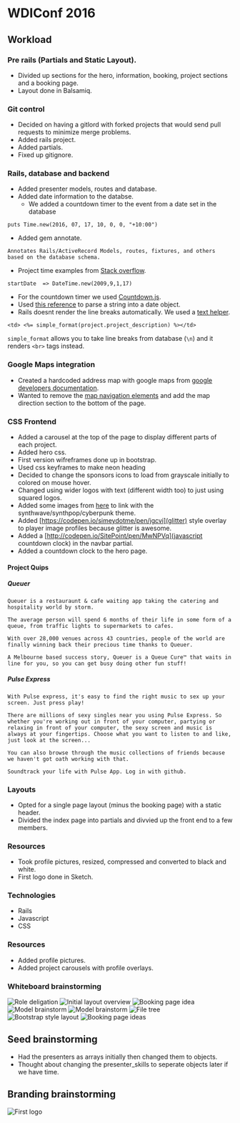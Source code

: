# WDIConf 2016

## Workload
### Pre rails (Partials and Static Layout).
- Divided up sections for the hero, information, booking, project sections and a booking page.
- Layout done in Balsamiq.

### Git control
- Decided on having a gitlord with forked projects that would send pull requests to minimize merge problems.
- Added rails project.
- Added partials.
- Fixed up gitignore.

### Rails, database and backend
- Added presenter models, routes and database.
- Added date information to the databse.
  - We added a countdown timer to the event from a date set in the database
```
puts Time.new(2016, 07, 17, 10, 0, 0, "+10:00")
```
- Added gem annotate.
```
Annotates Rails/ActiveRecord Models, routes, fixtures, and others based on the database schema.
```
- Project time examples from [Stack overflow](http://stackoverflow.com/questions/5474164/rails-seeding-database-data-and-date-formats).

```
startDate  => DateTime.new(2009,9,1,17)
```
- For the countdown timer we used [Countdown.js](http://countdownjs.org/).
- Used [this reference](https://developer.mozilla.org/en-US/docs/Web/JavaScript/Reference/Global_Objects/Date/parse) to parse a string into a date object.
- Rails doesnt render the line breaks automatically. We used a [text helper](http://api.rubyonrails.org/classes/ActionView/Helpers/TextHelper.html).

```
<td> <%= simple_format(project.project_description) %></td>
```

`simple_format`
allows you to take line breaks from database (`\n`) and it renders `<br>` tags instead.

### Google Maps integration
- Created a hardcoded address map with google maps from [google developers documentation](https://developers.google.com/maps/documentation/distance-matrix/intro#DistanceMatrixResponses).
- Wanted to remove the [map navigation elements](https://developers.google.com/maps/documentation/javascript/examples/control-disableUI) and add the map direction section to the bottom of the page.

### CSS Frontend
- Added a carousel at the top of the page to display different parts of each project.
- Added hero css.
- First version wifreframes done up in bootstrap.
- Used css keyframes to make neon heading
- Decided to change the sponsors icons to load from grayscale initially to colored on mouse hover.
- Changed using wider logos with text (different width too) to just using squared logos.
- Added some images from [here](https://www.behance.net/laylow) to link with the synthwave/synthpop/cyberpunk theme.
- Added [https://codepen.io/simeydotme/pen/jgcvi](glitter) style overlay to player image profiles because glitter is awesome.
- Added a [http://codepen.io/SitePoint/pen/MwNPVq](javascript countdown clock) in the navbar partial.
- Added a countdown clock to the hero page.

#### Project Quips

##### Queuer
```
Queuer is a restauraunt & cafe waiting app taking the catering and hospitality world by storm.

The average person will spend 6 months of their life in some form of a queue, from traffic lights to supermarkets to cafes.

With over 28,000 venues across 43 countries, people of the world are finally winning back their precious time thanks to Queuer.

A Melbourne based success story, Queuer is a Queue Cure™ that waits in line for you, so you can get busy doing other fun stuff!
```

##### Pulse Express
```
With Pulse express, it's easy to find the right music to sex up your screen. Just press play!

There are millions of sexy singles near you using Pulse Express. So whether you're working out in front of your computer, partying or relaxing in front of your computer, the sexy screen and music is always at your fingertips. Choose what you want to listen to and like, just look at the screen...

You can also browse through the music collections of friends because we haven't got oath working with that.

Soundtrack your life with Pulse App. Log in with github.
```


### Layouts
- Opted for a single page layout (minus the booking page) with a static header.
- Divided the index page into partials and divvied up the front end to a few members.

### Resources
- Took profile pictures, resized, compressed and converted to black and white.
- First logo done in Sketch.

### Technologies
- Rails
- Javascript
- CSS

### Resources
- Added profile pictures.
- Added project carousels with profile overlays.


### Whiteboard brainstorming

![Role deligation](./app/assets/images/layout1.jpg)
![Initial layout overview](./app/assets/images/layout2.jpg)
![Booking page idea](./app/assets/images/layout3.jpg)
![Model brainstorm](./app/assets/images/layout4.jpg)
![Model brainstorm](./app/assets/images/layout5.jpg)
![File tree](./app/assets/images/layout6.jpg)
![Bootstrap style layout](./app/assets/images/layout7.jpg)
![Booking page ideas](./app/assets/images/layout8.jpg)


## Seed brainstorming
- Had the presenters as arrays initially then changed them to objects.
- Thought about changing the presenter_skills to seperate objects later if we have time.

## Branding brainstorming
![First logo](./app/assets/images/WDICONF.png)
